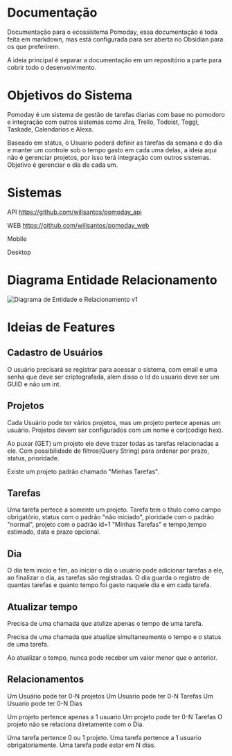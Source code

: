 
# Documentação
Documentação para o ecossistema Pomoday, essa documentação é toda feita em markdown, mas está configurada para ser aberta no Obsidian para os que preferirem.

A ideia principal é separar a documentação em um repositório a parte para cobrir todo o desenvolvimento.

# Objetivos do Sistema
Pomoday é um sistema de gestão de tarefas diarias com base no pomodoro e integração com outros sistemas como Jira, Trello, Todoist, Toggl, Taskade, Calendarios e Alexa.

Baseado em status, o Usuario poderá definir as tarefas da semana e do dia e manter um controle sob o tempo gasto em cada uma delas, a ideia aqui não é gerenciar projetos, por isso terá integração com outros sistemas. Objetivo é gerenciar o dia de cada um.

# Sistemas

API  https://github.com/willsantos/pomoday_api

WEB https://github.com/willsantos/pomoday_web

Mobile 

Desktop

# Diagrama Entidade Relacionamento
![Diagrama de Entidade e Relacionamento v1](Pasted%20image%2020230329155340.png)


# Ideias de Features

## Cadastro de Usuários
O usuário precisará se registrar para acessar o sistema, com email e uma senha que deve ser criptografada, alem disso o Id do usuario deve ser um GUID e não um int.

## Projetos
Cada Usuário pode ter vários projetos, mas um projeto pertece apenas um usuário.
Projetos devem ser configurados com um nome e cor(codigo hex).

Ao puxar (GET) um projeto ele deve trazer todas as tarefas relacionadas a ele. Com possibilidade de filtros(Query String) para ordenar por prazo, status, prioridade.

Existe um projeto padrão chamado "Minhas Tarefas".

## Tarefas
Uma tarefa pertece a somente um projeto.
Tarefa tem o titulo como campo obrigatório, status com o padrão "não iniciado", pioridade com o padrão "normal", projeto com o padrão id=1 "Minhas Tarefas" e tempo,tempo estimado, data e prazo opcional.

## Dia
O dia tem inicio e fim, ao iniciar o dia o usuário pode adicionar tarefas a ele, ao finalizar o dia, as tarefas são registradas. O dia guarda o registro de quantas tarefas e quanto tempo foi gasto naquele dia e em cada tarefa.

## Atualizar tempo
Precisa de uma chamada que atulize apenas o tempo de uma tarefa.

Precisa de uma chamada que atualize simultaneamente o tempo e o status de uma tarefa.

Ao atualizar o tempo, nunca pode receber um valor menor que o anterior.


## Relacionamentos

Um Usuário pode ter 0-N projetos
Um Usuario pode ter 0-N Tarefas
Um Usuario pode ter 0-N Dias

Um projeto pertence apenas a 1 usuario
Um projeto pode ter 0-N Tarefas
O projeto não se relaciona diretamente com o Dia.

Uma tarefa pertence 0 ou 1 projeto.
Uma tarefa pertence a 1 usuario obrigatoriamente.
Uma tarefa pode estar em N dias.




